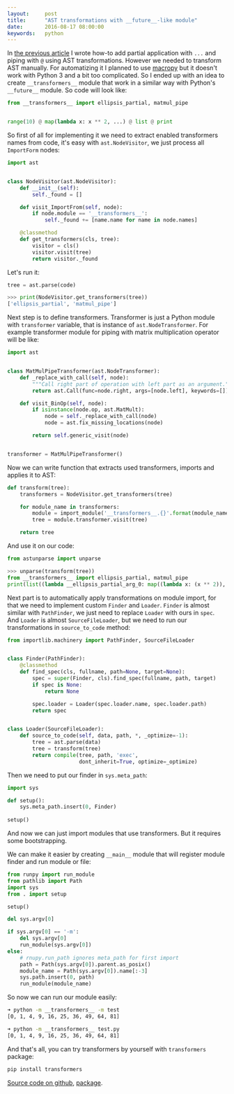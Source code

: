 ```yaml
---
layout:     post
title:      "AST transformations with __future__-like module"
date:       2016-08-17 08:00:00
keywords:   python
---
```


In [the previous article](/2016/08/09/partial-piping-ast/) I wrote how-to add partial application with `...`
and piping with `@` using AST transformations. However we needed to
transform AST manually. For automatizing it I planned to use [macropy](https://github.com/lihaoyi/macropy)
but it doesn't work with Python 3 and a bit too complicated. So I ended up with
an idea to create `__transformers__` module that work in a similar way with Python's
`__future__` module. So code will look like:

~~~python
from __transformers__ import ellipsis_partial, matmul_pipe


range(10) @ map(lambda x: x ** 2, ...) @ list @ print
~~~

So first of all for implementing it we need to extract enabled transformers names
from code, it's easy with `ast.NodeVisitor`, we just process all `ImportForm` nodes:

~~~python
import ast


class NodeVisitor(ast.NodeVisitor):
    def __init__(self):
        self._found = []

    def visit_ImportFrom(self, node):
        if node.module == '__transformers__':
            self._found += [name.name for name in node.names]

    @classmethod
    def get_transformers(cls, tree):
        visitor = cls()
        visitor.visit(tree)
        return visitor._found
~~~

Let's run it:

~~~python
tree = ast.parse(code)

>>> print(NodeVisitor.get_transformers(tree))
['ellipsis_partial', 'matmul_pipe']
~~~

Next step is to define transformers. Transformer is just a Python module
with `transformer` variable, that is instance of `ast.NodeTransformer`.
For example transformer module for piping with matrix multiplication operator
will be like:

~~~python
import ast


class MatMulPipeTransformer(ast.NodeTransformer):
    def _replace_with_call(self, node):
        """Call right part of operation with left part as an argument."""
        return ast.Call(func=node.right, args=[node.left], keywords=[])

    def visit_BinOp(self, node):
        if isinstance(node.op, ast.MatMult):
            node = self._replace_with_call(node)
            node = ast.fix_missing_locations(node)

        return self.generic_visit(node)


transformer = MatMulPipeTransformer()
~~~

Now we can write function that extracts used transformers, imports and applies it to AST:

~~~python
def transform(tree):
    transformers = NodeVisitor.get_transformers(tree)

    for module_name in transformers:
        module = import_module('__transformers__.{}'.format(module_name))
        tree = module.transformer.visit(tree)

    return tree
~~~

And use it on our code:

~~~python
from astunparse import unparse

>>> unparse(transform(tree))
from __transformers__ import ellipsis_partial, matmul_pipe
print(list((lambda __ellipsis_partial_arg_0: map((lambda x: (x ** 2)), __ellipsis_partial_arg_0))(range(10)))
~~~

Next part is to automatically apply transformations on module import, for that we need to 
implement custom `Finder` and `Loader`. `Finder` is almost similar with 
`PathFinder`, we just need to replace `Loader` with ours in `spec`. And
`Loader` is almost `SourceFileLoader`, but we need to run our transformations
in `source_to_code` method:

~~~python
from importlib.machinery import PathFinder, SourceFileLoader


class Finder(PathFinder):
    @classmethod
    def find_spec(cls, fullname, path=None, target=None):
        spec = super(Finder, cls).find_spec(fullname, path, target)
        if spec is None:
            return None

        spec.loader = Loader(spec.loader.name, spec.loader.path)
        return spec


class Loader(SourceFileLoader):
    def source_to_code(self, data, path, *, _optimize=-1):
        tree = ast.parse(data)
        tree = transform(tree)
        return compile(tree, path, 'exec',
                       dont_inherit=True, optimize=_optimize)
~~~


Then we need to put our finder in `sys.meta_path`:

~~~python
import sys

def setup():
    sys.meta_path.insert(0, Finder)
    
setup()
~~~

And now we can just import modules that use transformers. But it requires
some bootstrapping.

We can make it easier by creating `__main__` module that will register module
finder and run module or file:

~~~python
from runpy import run_module
from pathlib import Path
import sys
from . import setup

setup()

del sys.argv[0]

if sys.argv[0] == '-m':
    del sys.argv[0]
    run_module(sys.argv[0])
else:
    # rnupy.run_path ignores meta_path for first import
    path = Path(sys.argv[0]).parent.as_posix()
    module_name = Path(sys.argv[0]).name[:-3]
    sys.path.insert(0, path)
    run_module(module_name)
~~~

So now we can run our module easily:

~~~bash
➜ python -m __transformers__ -m test   
[0, 1, 4, 9, 16, 25, 36, 49, 64, 81]

➜ python -m __transformers__ test.py                 
[0, 1, 4, 9, 16, 25, 36, 49, 64, 81]
~~~

And that's all, you can try transformers by yourself with `transformers` package:

~~~bash
pip install transformers
~~~

[Source code on github](https://github.com/nvbn/__transformers__), [package](https://pypi.python.org/pypi/transformers).
